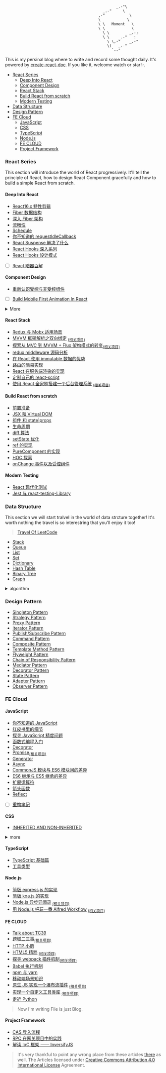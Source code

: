                                                       _.-"\
                                                _.-"     \
                                              ,-"           \
                                              \            \
                                              \ \   Moment   \
                                              \ \            \
                                                \ \         _.-;
                                                \ \    _.-"   :
                                                  \ \,-"    _.-"
                                                  \(   _.-"
                                                    `--"


This is my persinal blog where to write and record some thought daily. It's powered by [create-react-doc](https://github.com/MuYunyun/create-react-doc). If you like it, welcome watch or star✨.

- [React Series](#react-series)
  - [Deep Into React](#deep-into-react)
  - [Component Design](#component-design)
  - [React Stack](#react-stack)
  - [Build React from scratch](#build-react-from-scratch)
  - [Modern Testing](#modern-testing)
- [Data Structure](#data-structure)
- [Design Pattern](#design-pattern)
- [FE Cloud](#fe-cloud)
  - [JavaScript](#javascript)
  - [CSS](#css)
  - [TypeScript](#typescript)
  - [Node.js](#nodejs)
  - [FE CLOUD](#fe-cloud-1)
  - [Project Framework](#project-framework)

### React Series

This section will introduce the world of React progressively. It'll tell the principle of React, how to design React Component gracefully and how to build a simple React from scratch.

#### Deep Into React

* [React16.x 特性剪辑](https://github.com/MuYunyun/blog/blob/master/React/React16.x特性剪辑.md)
* [Fiber 数据结构](https://github.com/MuYunyun/blog/blob/master/React/Fiber数据结构.md)
* [深入 Fiber 架构](https://github.com/MuYunyun/blog/blob/master/React/深入Fiber架构.md)
* [流畅性](https://github.com/MuYunyun/blog/blob/master/React/流畅性.md)
* [Schedule](https://github.com/MuYunyun/blog/blob/master/React/schedule.md)
* [你不知道的 requestIdleCallback](https://github.com/MuYunyun/blog/blob/master/React/你不知道的requestIdleCallback.md)
* [React Suspense 解决了什么](https://github.com/MuYunyun/blog/blob/master/React/suspense解决了什么.md)
* [React Hooks 深入系列](https://github.com/MuYunyun/blog/blob/master/React/React_Hooks深入系列.md)
* [React Hooks 设计模式](https://github.com/MuYunyun/blog/blob/master/React/React_Hooks设计模式.md)

- [ ] [React 暗器百解](https://github.com/MuYunyun/blog/blob/master/React/React暗器百解.md)

#### Component Design

* [重新认识受控与非受控组件](https://github.com/MuYunyun/blog/blob/master/React/Component_Design/重新认识受控与非受控组件.md)

- [ ] [Build Mobile First Animation In React](https://github.com/MuYunyun/blog/blob/master/React/Component_Design/build_mobile_first_animation.md)

<details>
  <summary>More</summary>

* [Button](https://github.com/MuYunyun/blog/blob/master/React/Component_Design/Button.md)
* [Icon](https://github.com/MuYunyun/blog/blob/master/React/Component_Design/Icon.md)
* [Menu](https://github.com/MuYunyun/blog/blob/master/React/Component_Design/Menu.md)
* [Keyboard](https://github.com/MuYunyun/blog/blob/master/React/Component_Design/Keyboard.md)
* [Carousel](https://github.com/MuYunyun/blog/blob/master/React/Component_Design/swipe.md)
* [Tabs](https://github.com/MuYunyun/blog/blob/master/React/Component_Design/Tabs.md)
* [Affix](https://github.com/MuYunyun/blog/blob/master/React/Component_Design/Affix.md)
* [AddressPicker](https://github.com/MuYunyun/blog/blob/master/React/Component_Design/AddressPicker.md)
* [CheckBox](https://github.com/MuYunyun/blog/blob/master/React/Component_Design/CheckBox.md)
* [Form](https://github.com/MuYunyun/blog/blob/master/React/Component_Design/Form.md), [oneForm](https://github.com/MuYunyun/oneForm/issues/1)
* [SearchBar](https://github.com/MuYunyun/blog/blob/master/React/Component_Design/SearchBar.md)
* [Modal](https://github.com/MuYunyun/blog/blob/master/React/Component_Design/modal.md)
* [TextArea](https://github.com/MuYunyun/blog/blob/master/React/Component_Design/TextArea.md)
* [主题色替换方案](https://github.com/MuYunyun/blog/blob/master/React/Component_Design/主题色替换方案.md)
* [移动端组件测试指北](https://github.com/MuYunyun/blog/blob/master/React/Component_Design/移动端组件测试指北.md)

- [ ] [组件设计实践](https://github.com/MuYunyun/blog/blob/master/React/Component_Design/组件开发实践.md)

</details>

#### React Stack

* [Redux 与 Mobx 适用场景](https://github.com/MuYunyun/blog/blob/master/React/相关技术栈/Redux与Mobx适用场景.md)
* [MVVM 框架解析之双向绑定](https://github.com/MuYunyun/fe_cloud/issues/11) <sub>[(相关项目)](https://github.com/MuYunyun/mvvm)
* [探索从 MVC 到 MVVM + Flux 架构模式的转变](https://github.com/MuYunyun/blog/issues/14)<sub>[(相关项目)](https://github.com/MuYunyun/stateManage)
* [redux middleware 源码分析](https://github.com/MuYunyun/blog/issues/15)
* [在 React 使用 immutable 数据的优势](https://github.com/MuYunyun/blog/blob/master/React/在react使用immutable数据的优势.md)
* [路由的简易实现](https://github.com/MuYunyun/blog/blob/master/React/router的简易实现.md)
* [React 在服务端渲染的实现](https://github.com/MuYunyun/blog/issues/4)
* [定制自己的 react-script](https://github.com/MuYunyun/blog/blob/master/React/定制自己的react-script.md)
* [使用 React 全家桶搭建一个后台管理系统](https://github.com/MuYunyun/blog/issues/3)
<sub>[(相关项目)](https://github.com/MuYunyun/reactSPA)

#### Build React from scratch

* [前置准备](https://github.com/MuYunyun/blog/blob/master/React/从0到1实现React/0.前置准备.md)
* [JSX 和 Virtual DOM](https://github.com/MuYunyun/blog/blob/master/React/从0到1实现React/1.JSX和虚拟DOM.md)
* [组件 和 state|props](https://github.com/MuYunyun/blog/blob/master/React/从0到1实现React/2.2.组件和state与props.md)
* [生命周期](https://github.com/MuYunyun/blog/blob/master/React/从0到1实现React/3.生命周期.md)
* [diff 算法](https://github.com/MuYunyun/blog/blob/master/React/从0到1实现React/4.diff算法.md)
* [setState 优化](https://github.com/MuYunyun/blog/blob/master/React/从0到1实现React/5.setState.md)
* [ref 的实现](https://github.com/MuYunyun/blog/blob/master/React/从0到1实现React/6.ref.md)
* [PureComponent 的实现](https://github.com/MuYunyun/blog/blob/master/React/从0到1实现React/7.PureComponent.md)
* [HOC 探索](https://github.com/MuYunyun/blog/blob/master/React/从0到1实现React/8.HOC探索.md)
* [onChange 事件以及受控组件](https://github.com/MuYunyun/blog/blob/master/React/从0到1实现React/9.onChange事件以及受控组件.md)

#### Modern Testing

* [React 现代化测试](https://github.com/MuYunyun/blog/blob/master/React/测试/React现代化测试.md)
* [Jest 与 react-testing-Library](https://github.com/MuYunyun/blog/blob/master/React/测试/Jest与ReactTestingLibrary.md)

### Data Structure

This section we will start tralvel in the world of data strcture together! It's worth nothing the travel is so interestring that you'll enjoy it too!

> [Travel Of LeetCode](https://github.com/MuYunyun/blog/blob/master/LeetCode/README.md)

* [Stack](https://github.com/MuYunyun/blog/blob/master/Algorithm/data_structure/stack.md)
* [Queue](https://github.com/MuYunyun/blog/blob/master/Algorithm/data_structure/queue.md)
* [List](https://github.com/MuYunyun/blog/blob/master/Algorithm/data_structure/list.md)
* [Set](https://github.com/MuYunyun/blog/blob/master/Algorithm/data_structure/set.md)
* [Dictionary](https://github.com/MuYunyun/blog/blob/master/Algorithm/data_structure/.md)
* [Hash Table](https://github.com/MuYunyun/blog/blob/master/Algorithm/data_structure/hash_table.md)
* [Binary Tree](https://github.com/MuYunyun/blog/blob/master/Algorithm/data_structure/binary_tree.md)
* [Graph](https://github.com/MuYunyun/blog/blob/master/Algorithm/data_structure/graph.md)

<details>
  <summary>algorithm</summary>

* [Algorithm And Complexy](https://github.com/MuYunyun/blog/blob/master/Algorithm/algorithm/complexy.md)
* [Recursive](https://github.com/MuYunyun/blog/blob/master/Algorithm/algorithm/recursive.md)
* [Binary Search](https://github.com/MuYunyun/blog/blob/master/Algorithm/algorithm/binary_search.md)
* [Greedy Algorithm](https://github.com/MuYunyun/blog/blob/master/Algorithm/algorithm/greedy.md)
* [Dynamic Programming](https://github.com/MuYunyun/blog/blob/master/Algorithm/algorithm/dynamic_programming.md)

**Sort Algorithm**

* [Selection Sort](https://github.com/MuYunyun/blog/blob/master/Algorithm/algorithm/sort/selection_sort.md)
* [Quick Sort](https://github.com/MuYunyun/blog/blob/master/Algorithm/algorithm/sort/quick_sort.md)
* [Merge Sort](https://github.com/MuYunyun/blog/blob/master/Algorithm/algorithm/sort/merge_sort.md)
* [Heap Sort](https://github.com/MuYunyun/blog/blob/master/Algorithm/algorithm/sort/heap_sort.md)

算法是一种思想! 以排序算法为例, 最常见的是在数组中使用排序算法, 但是相同的思想也能用于数组对象, 甚至链表中, 比如链表中实现排序的两道题。

1. [147.Insertion Sort List](https://github.com/MuYunyun/blog/blob/master/BasicSkill/LeetCode/147.Insertion_Sort_List/README.md): insert sort in list;
2. [148.Sort List](https://github.com/MuYunyun/blog/blob/master/BasicSkill/LeetCode/148.Sort_List/README.md): merge sort in list;

</details>

### Design Pattern

* [Singleton Pattern](https://github.com/MuYunyun/blog/blob/master/BasicSkill/设计模式/单例模式.md)
* [Stralegy Pattern](https://github.com/MuYunyun/blog/blob/master/BasicSkill/设计模式/策略模式.md)
* [Proxy Pattern](https://github.com/MuYunyun/blog/blob/master/BasicSkill/设计模式/代理模式.md)
* [Iterator Pattern](https://github.com/MuYunyun/blog/blob/master/BasicSkill/设计模式/迭代器模式.md)
* [Publish/Subscribe Pattern](https://github.com/MuYunyun/blog/blob/master/BasicSkill/设计模式/发布订阅模式.md)
* [Command Pattern](https://github.com/MuYunyun/blog/blob/master/BasicSkill/设计模式/命令模式.md)
* [Composite Pattern](https://github.com/MuYunyun/blog/blob/master/BasicSkill/设计模式/组合模式.md)
* [Template Method Pattern](https://github.com/MuYunyun/blog/blob/master/BasicSkill/设计模式/模板方法模式.md)
* [Flyweight Pattern](https://github.com/MuYunyun/blog/blob/master/BasicSkill/设计模式/享元模式.md)
* [Chain of Responsibility Pattern](https://github.com/MuYunyun/blog/blob/master/BasicSkill/设计模式/职责链模式.md)
* [Mediator Pattern](https://github.com/MuYunyun/blog/blob/master/BasicSkill/设计模式/中介者模式.md)
* [Decorator Pattern](https://github.com/MuYunyun/blog/blob/master/BasicSkill/设计模式/装饰者模式.md)
* [State Pattern](https://github.com/MuYunyun/blog/blob/master/BasicSkill/设计模式/状态模式.md)
* [Adapter Pattern](https://github.com/MuYunyun/blog/blob/master/BasicSkill/设计模式/适配者模式.md)
* [Observer Pattern](https://github.com/MuYunyun/blog/blob/master/BasicSkill/设计模式/观察者模式.md)

### FE Cloud

#### JavaScript

* [你不知道的 JavaScript](https://github.com/MuYunyun/blog/issues/2)
* [红皮书里的细节](https://github.com/MuYunyun/blog/blob/master/BasicSkill/basis/二刷高程.md)
* [探寻 JavaScript 精度问题](https://github.com/MuYunyun/blog/blob/master/BasicSkill/basis/探寻JavaScript精度问题.md)
* [函数式编程入门](https://github.com/MuYunyun/blog/blob/master/BasicSkill/编程范式/函数式编程入门.md)
* [Decorator](https://github.com/MuYunyun/blog/blob/master/BasicSkill/readES6/装饰器.md)
* [Promise](https://github.com/MuYunyun/blog/blob/master/BasicSkill/readES6/Promise.md)<sub>[(相关项目)](https://github.com/MuYunyun/repromise)
* [Generator](https://github.com/MuYunyun/blog/blob/master/BasicSkill/readES6/Generator.md)
* [Async](https://github.com/MuYunyun/blog/blob/master/BasicSkill/readES6/Async.md)
* [CommonJS 模块与 ES6 模块间的差异](https://github.com/MuYunyun/blog/blob/master/BasicSkill/readES6/模块.md)
* [ES6 继承与 ES5 继承的差异](https://github.com/MuYunyun/blog/blob/master/BasicSkill/readES6/继承.md)
* [扩展运算符](https://github.com/MuYunyun/blog/blob/master/BasicSkill/readES6/扩展运算符.md)
* [箭头函数](https://github.com/MuYunyun/blog/blob/master/BasicSkill/readES6/箭头函数.md)
* [Reflect](https://github.com/MuYunyun/blog/blob/master/BasicSkill/readES6/Reflect.md)

- [ ] [重构笔记](https://github.com/MuYunyun/blog/blob/master/BasicSkill/效率篇/重构改善既有代码的设计.md)

#### CSS

* [INHERITED AND NON-INHERITED](https://github.com/MuYunyun/blog/blob/master/BasicSkill/css/INHERITED_AND_NON-INHERITED.md)

<details>
  <summary>more</summary>

* [水平布局解决方案](https://github.com/MuYunyun/blog/blob/master/BasicSkill/basis/水平布局解决方案.md)
* [聊聊 BFC](https://github.com/MuYunyun/blog/blob/master/BasicSkill/css/聊聊BFC.md)

- [ ] [过渡与动画](https://github.com/MuYunyun/blog/blob/master/BasicSkill/css/css小书/过渡与动画.md)

</details>

#### TypeScript

* [TypeScript 基础篇](https://github.com/MuYunyun/blog/blob/master/BasicSkill/typescript/TypeScript基础篇.md)
* [工具类型](https://github.com/MuYunyun/blog/blob/master/BasicSkill/typescript/Utility_Types.md)

#### Node.js

* [简版 express.js 的实现](https://github.com/MuYunyun/blog/blob/master/BasicSkill/node/%E7%AE%80%E7%89%88%20express.js%20%E7%9A%84%E5%AE%9E%E7%8E%B0.md)
* [简版 koa.js 的实现](https://github.com/MuYunyun/blog/blob/master/BasicSkill/node/%E7%AE%80%E7%89%88%20koa%20%E7%9A%84%E5%AE%9E%E7%8E%B0.md)
* [Node.js 异步异闻录](https://github.com/MuYunyun/blog/issues/7)
<sub>[(相关项目)](https://github.com/MuYunyun/demos-of-node.js)
* [用 Node.js 把玩一番 Alfred Workflow](https://github.com/MuYunyun/blog/issues/6) <sub>[(相关项目)](https://github.com/MuYunyun/commonSearch)

#### FE CLOUD

* [Talk about TC39](https://github.com/MuYunyun/blog/blob/master/BasicSkill/fe_cloud/tc39.md)
* [跨域二三事](https://github.com/MuYunyun/blog/issues/13)<sub>[(相关项目)](https://github.com/MuYunyun/cross-domain)
* [HTTP 小册](https://github.com/MuYunyun/blog/blob/master/BasicSkill/http/http.md)
* [HTML5 精粹](https://github.com/MuYunyun/blog/blob/master/BasicSkill/basis/HTML5精粹.md)
<sub>[(相关项目)](https://github.com/MuYunyun/TypeScript)
* [探寻 webpack 插件机制](https://github.com/MuYunyun/blog/blob/master/BasicSkill/fe_cloud/探寻webpack插件机制.md)<sub>[(相关项目)](https://github.com/MuYunyun/analyze-webpack-plugin)
* [Babel 执行机制](https://github.com/MuYunyun/blog/blob/master/BasicSkill/fe_cloud/babel执行机制.md)
* [npm 与 yarn](https://github.com/MuYunyun/blog/blob/master/BasicSkill/fe_cloud/npm和yarn的区别.md)
* [移动端场景知识](https://github.com/MuYunyun/blog/blob/master/BasicSkill/basis/移动端场景知识.md)
* [原生 JS 实现一个瀑布流插件](https://github.com/MuYunyun/fe_cloud/issues/12) <sub>[(相关项目)](https://github.com/MuYunyun/waterfall)
* [实现一个自定义工具类库](https://github.com/MuYunyun/blog/issues/9) <sub>[(相关项目)](https://github.com/MuYunyun/diana)
* [走近 Python](https://github.com/MuYunyun/blog/issues/8)

> Now I'm writing File is just Blog.

#### Project Framework

* [CAS 登入流程](https://github.com/MuYunyun/blog/blob/master/BasicSkill/project_framework/CAS登入流程.md)
* [RPC 在网关项目中的实践](https://github.com/MuYunyun/blog/blob/master/BasicSkill/project_framework/RPC在点我达网关的实践一.md)
* [解读 IoC 框架 —— InversifyJS](https://github.com/MuYunyun/blog/blob/master/BasicSkill/project_framework/解读IoC框架InversifyJS.md)

> It's very thankful to point any wrong place from these articles [there](https://github.com/MuYunyun/blog/issues/new) as well. The Articles licensed under [Creative Commons Attribution 4.0 International License](https://creativecommons.org/licenses/by/4.0/deed.en) Agreement.